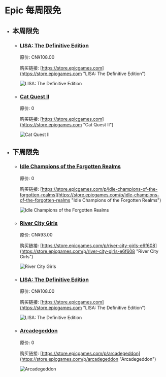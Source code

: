 # Epic 每周限免

- ## 本周限免


  - ### [LISA: The Definitive Edition](https://store.epicgames.com "LISA: The Definitive Edition")

    原价: CN¥108.00

    购买链接: [https://store.epicgames.com](https://store.epicgames.com "LISA: The Definitive Edition")

    ![LISA: The Definitive Edition](https://cdn1.epicgames.com/offer/ca3a9d16d131478c97fd56c138a6511a/EGS_LISATheDefinitiveEdition_DingalingProductions_Bundles_S1_2560x1440-55b66eb2046507e58eac435c21331bd5)


  - ### [Cat Quest II](https://store.epicgames.com "Cat Quest II")

    原价: 0

    购买链接: [https://store.epicgames.com](https://store.epicgames.com "Cat Quest II")

    ![Cat Quest II](https://cdn1.epicgames.com/offer/d5241c76f178492ea1540fce45616757/CII_Gift_1920x1080_wrap-a1_1920x1080-d1f5a48938e58d769a65a6ab7190f8d9)


- ## 下周限免


  - ### [Idle Champions of the Forgotten Realms](https://store.epicgames.com/p/idle-champions-of-the-forgotten-realms "Idle Champions of the Forgotten Realms")

    原价: 0

    购买链接: [https://store.epicgames.com/p/idle-champions-of-the-forgotten-realms](https://store.epicgames.com/p/idle-champions-of-the-forgotten-realms "Idle Champions of the Forgotten Realms")

    ![Idle Champions of the Forgotten Realms](https://cdn1.epicgames.com/spt-assets/a53f91e55c6840018cb5de0b204f1ad9/idle-champions-of-the-forgotten-realms-jej4c.jpg)


  - ### [River City Girls](https://store.epicgames.com/p/river-city-girls-e6f608 "River City Girls")

    原价: CN¥93.00

    购买链接: [https://store.epicgames.com/p/river-city-girls-e6f608](https://store.epicgames.com/p/river-city-girls-e6f608 "River City Girls")

    ![River City Girls](https://cdn1.epicgames.com/spt-assets/a6eec1ad46bc4515be5731b22f274ef7/river-city-girls-chpr7.jpg)


  - ### [LISA: The Definitive Edition](https://store.epicgames.com "LISA: The Definitive Edition")

    原价: CN¥108.00

    购买链接: [https://store.epicgames.com](https://store.epicgames.com "LISA: The Definitive Edition")

    ![LISA: The Definitive Edition](https://cdn1.epicgames.com/offer/ca3a9d16d131478c97fd56c138a6511a/EGS_LISATheDefinitiveEdition_DingalingProductions_Bundles_S1_2560x1440-55b66eb2046507e58eac435c21331bd5)


  - ### [Arcadegeddon](https://store.epicgames.com/p/arcadegeddon "Arcadegeddon")

    原价: 0

    购买链接: [https://store.epicgames.com/p/arcadegeddon](https://store.epicgames.com/p/arcadegeddon "Arcadegeddon")

    ![Arcadegeddon](https://cdn1.epicgames.com/spt-assets/bdf9183a47b8449d99ad5c233ca15a5d/arcadegeddon-1rdm8.jpg)


